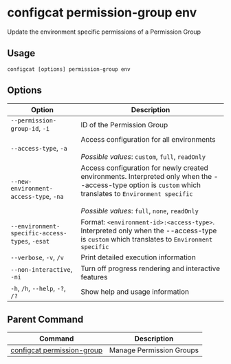 # configcat permission-group env
Update the environment specific permissions of a Permission Group
## Usage
```
configcat [options] permission-group env
```
## Options
| Option | Description |
| ------ | ----------- |
| `--permission-group-id`, `-i` | ID of the Permission Group |
| `--access-type`, `-a` | Access configuration for all environments<br/><br/>*Possible values*: `custom`, `full`, `readOnly` |
| `--new-environment-access-type`, `-na` | Access configuration for newly created environments. Interpreted only when the --access-type option is `custom` which translates to `Environment specific`<br/><br/>*Possible values*: `full`, `none`, `readOnly` |
| `--environment-specific-access-types`, `-esat` | Format: `<environment-id>:<access-type>`. Interpreted only when the --access-type is `custom` which translates to `Environment specific` |
| `--verbose`, `-v`, `/v` | Print detailed execution information |
| `--non-interactive`, `-ni` | Turn off progress rendering and interactive features |
| `-h`, `/h`, `--help`, `-?`, `/?` | Show help and usage information |
## Parent Command
| Command | Description |
| ------ | ----------- |
| [configcat permission-group](configcat-permission-group.md) | Manage Permission Groups |
